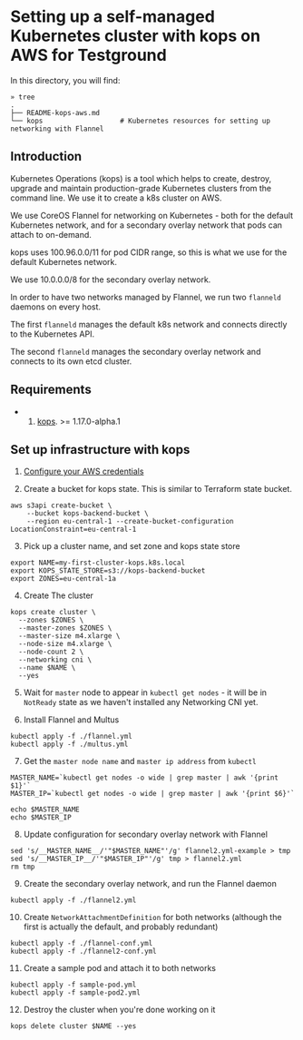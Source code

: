# Setting up a self-managed Kubernetes cluster with kops on AWS for Testground

In this directory, you will find:

```
» tree
.
├── README-kops-aws.md
└── kops                   # Kubernetes resources for setting up networking with Flannel
```

## Introduction

Kubernetes Operations (kops) is a tool which helps to create, destroy, upgrade and maintain production-grade Kubernetes clusters from the command line. We use it to create a k8s cluster on AWS.

We use CoreOS Flannel for networking on Kubernetes - both for the default Kubernetes network, and for a secondary overlay network that pods can attach to on-demand.

kops uses 100.96.0.0/11 for pod CIDR range, so this is what we use for the default Kubernetes network.

We use 10.0.0.0/8 for the secondary overlay network.

In order to have two networks managed by Flannel, we run two `flanneld` daemons on every host.

The first `flanneld` manages the default k8s network and connects directly to the Kubernetes API.

The second `flanneld` manages the secondary overlay network and connects to its own etcd cluster.


## Requirements

- 1. [kops](https://github.com/kubernetes/kops/releases). >= 1.17.0-alpha.1


## Set up infrastructure with kops

1. [Configure your AWS credentials](https://docs.aws.amazon.com/cli/)

2. Create a bucket for kops state. This is similar to Terraform state bucket.

```
aws s3api create-bucket \
    --bucket kops-backend-bucket \
    --region eu-central-1 --create-bucket-configuration LocationConstraint=eu-central-1
```

3. Pick up a cluster name, and set zone and kops state store

```
export NAME=my-first-cluster-kops.k8s.local
export KOPS_STATE_STORE=s3://kops-backend-bucket
export ZONES=eu-central-1a
```

4. Create The cluster

```
kops create cluster \
  --zones $ZONES \
  --master-zones $ZONES \
  --master-size m4.xlarge \
  --node-size m4.xlarge \
  --node-count 2 \
  --networking cni \
  --name $NAME \
  --yes
```

5. Wait for `master` node to appear in `kubectl get nodes` - it will be in `NotReady` state as we haven't installed any Networking CNI yet.

6. Install Flannel and Multus

```
kubectl apply -f ./flannel.yml
kubectl apply -f ./multus.yml
```

7. Get the `master node name` and `master ip address` from `kubectl`

```
MASTER_NAME=`kubectl get nodes -o wide | grep master | awk '{print $1}'`
MASTER_IP=`kubectl get nodes -o wide | grep master | awk '{print $6}'`

echo $MASTER_NAME
echo $MASTER_IP
```

8. Update configuration for secondary overlay network with Flannel

```
sed 's/__MASTER_NAME__/'"$MASTER_NAME"'/g' flannel2.yml-example > tmp
sed 's/__MASTER_IP__/'"$MASTER_IP"'/g' tmp > flannel2.yml
rm tmp
```

9. Create the secondary overlay network, and run the Flannel daemon

```
kubectl apply -f ./flannel2.yml
```

10. Create `NetworkAttachmentDefinition` for both networks (although the first is actually the default, and probably redundant)

```
kubectl apply -f ./flannel-conf.yml
kubectl apply -f ./flannel2-conf.yml
```

11. Create a sample pod and attach it to both networks

```
kubectl apply -f sample-pod.yml
kubectl apply -f sample-pod2.yml
```

12. Destroy the cluster when you're done working on it

```
kops delete cluster $NAME --yes
```
